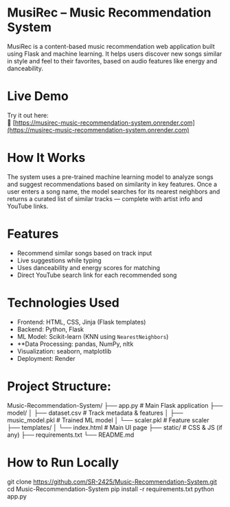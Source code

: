 # MusiRec – Music Recommendation System

MusiRec is a content-based music recommendation web application built using Flask and machine learning. It helps users discover new songs similar in style and feel to their favorites, based on audio features like energy and danceability.

# Live Demo

Try it out here:  
🔗 [https://musirec-music-recommendation-system.onrender.com](https://musirec-music-recommendation-system.onrender.com)

# How It Works

The system uses a pre-trained machine learning model to analyze songs and suggest recommendations based on similarity in key features. Once a user enters a song name, the model searches for its nearest neighbors and returns a curated list of similar tracks — complete with artist info and YouTube links.

# Features

-  Recommend similar songs based on track input
-  Live suggestions while typing
-  Uses danceability and energy scores for matching
-  Direct YouTube search link for each recommended song

# Technologies Used

- Frontend: HTML, CSS, Jinja (Flask templates)
- Backend: Python, Flask
- ML Model: Scikit-learn (KNN using `NearestNeighbors`)
- **Data Processing: pandas, NumPy, nltk
- Visualization: seaborn, matplotlib
- Deployment: Render

# Project Structure:
 Music-Recommendation-System/
├── app.py # Main Flask application
├── model/
│ ├── dataset.csv # Track metadata & features
│ ├── music_model.pkl # Trained ML model
│ └── scaler.pkl # Feature scaler
├── templates/
│ └── index.html # Main UI page
├── static/ # CSS & JS (if any)
├── requirements.txt
└── README.md

# How to Run Locally

git clone https://github.com/SR-2425/Music-Recommendation-System.git
cd Music-Recommendation-System
pip install -r requirements.txt
python app.py

